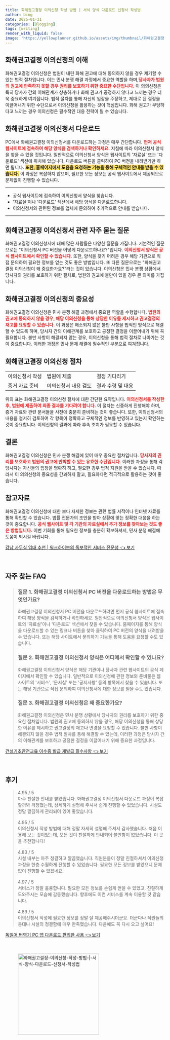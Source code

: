 ```yaml
---
title: 화해권고결정 이의신청 작성 방법 | 서식 양식 다운로드 신청서 작성법
author: bing
date: 2025-01-31
categories: [Blogging]
tags: [writing]
render_with_liquid: false
image: 'https://yellowplanner.github.io/assets/img/thumbnail/화해권고결정-이의신청-작성-방법-|-서식-양식-다운로드-신청서-작성법.webp'
---
```



<h2 id='화해권고결정_이해'>화해권고결정 이의신청의 이해</h2>

<p>화해권고결정 이의신청은 법원이 내린 화해 권고에 대해 동의하지 않을 경우 제기할 수 있는 법적 절차입니다. 이는 민사 분쟁 해결 과정에서 중요한 역할을 하며,<b><span style="color: #ee2323;">당사자가 법원의 권고에 만족하지 못할 경우 권리를 보호하기 위한 중요한 수단입니다.</span></b> 이 의의신청은 특히 당사자 간의 이해관계가 상충하거나 화해 권고가 공정하지 않다고 느끼는 경우 더욱 중요하게 여겨집니다. 법적 절차를 통해 자신의 입장을 주장하고, 제대로 된 결정을 이끌어내기 위한 수단으로서 이의신청을 활용하는 것이 핵심입니다. 화해 권고가 부당하다고 느끼는 경우 이의신청은 필수적인 대응 전략이 될 수 있습니다.</p>

<h2 id='이의신청서_다운로드'>화해권고결정 이의신청서 다운로드</h2>

<p>PC에서 화해권고결정 이의신청서를 다운로드하는 과정은 매우 간단합니다. <b><span style="color: #ee2323;">먼저 공식 웹사이트에 접속하여 해당 양식을 검색하거나 확인하세요.</span></b> 지침에 따라 이의신청서 양식을 찾을 수 있을 것입니다. 일반적으로 이의신청서 양식은 웹사이트의 '자료실' 또는 '다운로드' 섹션에 위치해 있습니다. 다운로드 버튼을 클릭하여 PC 버전을 내려받기만 하면 됩니다. <b><span style="background-color: #ffe066;">또한, 홈페이지에서 도움을 요청하는 기능을 통해 구체적인 안내를 받을 수 있습니다.</span></b> 이 과정은 복잡하지 않으며, 필요한 모든 정보는 공식 웹사이트에서 제공되므로 문제없이 진행할 수 있습니다.</p>

<hr />

<ul>
    <li>공식 웹사이트에 접속하여 이의신청서 양식을 찾습니다.</li>
    <li>'자료실'이나 '다운로드' 섹션에서 해당 양식을 다운로드합니다.</li>
    <li>이의신청서와 관련된 정보를 업체에 문의하여 추가적으로 안내를 받습니다.</li>
</ul>

<hr />

<h2 id='자주묻는질문'>화해권고결정 이의신청서 관련 자주 묻는 질문</h2>

<p>화해권고결정 이의신청서에 대해 많은 사람들은 다양한 질문을 가집니다. 기본적인 질문으로는 "이의신청서 PC 버전을 어떻게 다운로드하나요?"입니다. <b><span style="color: #ee2323;">이의신청서 양식은 공식 웹사이트에서 확인할 수 있습니다.</span></b> 또한, 양식을 찾기 어려운 경우 해당 기관으로 직접 문의하여 필요한 정보를 얻는 것도 좋은 방법입니다. 또 다른 질문으로는 "화해권고결정 이의신청이 왜 중요한가요?"라는 것이 있습니다. 이의신청은 민사 분쟁 상황에서 당사자의 권리를 보호하기 위한 절차로, 법원의 권고에 불만이 있을 경우 큰 의미를 가집니다.</p>

<h2 id='이의신청_중요성'>화해권고결정 이의신청의 중요성</h2>

<p>화해권고결정 이의신청은 민사 분쟁 해결 과정에서 중요한 역할을 수행합니다. <b><span style="color: #ee2323;">법원의 권고에 동의하지 않을 경우, 해당 이의신청을 통해 상당한 이유를 제시하고 권고결정의 재고를 요청할 수 있습니다.</span></b> 이 과정은 해소되지 않은 불만 사항을 법적인 방식으로 해결할 수 있도록 하며, 당사자 간의 이해관계를 보호하고 공정한 결정을 이끌어내기 위해 꼭 필요합니다. 불만 사항이 해결되지 않는 경우, 이의신청을 통해 법적 절차로 나아가는 것이 중요합니다. 이러한 과정은 민사 문제 해결에 필수적인 부분으로 여겨집니다.</p>

<h2 id='이의신청_절차'>화해권고결정 이의신청 절차</h2>

<table>
    <tr>
        <td>이의신청서 작성</td>
        <td>법원에 제출</td>
        <td>결정 기다리기</td>
    </tr>
    <tr>
        <td>증거 자료 준비</td>
        <td>이의신청서 내용 검토</td>
        <td>결과 수령 및 대응</td>
    </tr>
</table>

<p>위의 표는 화해권고결정 이의신청 절차에 대한 간단한 요약입니다. <b><span style="color: #ee2323;">이의신청서를 작성한 후, 법원에 제출하여 최종 결과를 기다려야 합니다.</span></b> 이 절차는 신중하게 진행해야 하며, 증거 자료와 관련 문서들을 사전에 충분히 준비하는 것이 좋습니다. 또한, 이의신청서의 내용을 철저히 검토하여 각 항목이 정확하고 구체적인 정보를 반영하고 있는지 확인하는 것이 중요합니다. 이의신청의 결과에 따라 후속 조치가 필요할 수 있습니다.</p>

<h2 id='결론'>결론</h2>

<p>화해권고결정 이의신청은 민사 분쟁 해결에 있어 매우 중요한 절차입니다. <b><span style="color: #ee2323;">당사자의 권리를 보호하고 법원의 권고에 반박할 수 있는 유효한 수단입니다.</span></b> 이러한 과정을 통해 각 당사자는 자신들의 입장을 명확히 하고, 필요한 경우 법적 지원을 받을 수 있습니다. 따라서 이 의의신청의 중요성을 간과하지 말고, 필요하다면 적극적으로 활용하는 것이 좋습니다.</p>

<h2 id='참고자료'>참고자료</h2>

<p>화해권고결정 이의신청에 대한 보다 자세한 정보는 관련 법률 서적이나 인터넷 자료를 통해 확인할 수 있습니다. 법률 전문가의 조언을 받아 상황에 맞는 정확한 대응을 하는 것이 중요합니다. <b><span style="color: #ee2323;">공식 웹사이트 및 각 기관의 자료실에서 추가 정보를 찾아보는 것도 좋은 방법입니다.</span></b> 이번 기회를 통해 필요한 정보를 충분히 확보하셔서, 민사 분쟁 해결에 도움이 되시길 바랍니다.</p>


<p><a class="click-button" title="강남 사무실 임대 추천 | 워크하이브의 독보적인 서비스 전문성" href="https://yellowplanner.github.io/posts/%EA%B0%95%EB%82%A8-%EC%82%AC%EB%AC%B4%EC%8B%A4-%EC%9E%84%EB%8C%80-%EC%B6%94%EC%B2%9C-%EC%9B%8C%ED%81%AC%ED%95%98%EC%9D%B4%EB%B8%8C%EC%9D%98-%EB%8F%85%EB%B3%B4%EC%A0%81%EC%9D%B8-%EC%84%9C%EB%B9%84%EC%8A%A4-%EC%A0%84%EB%AC%B8%EC%84%B1/" rel="dofollow">강남 사무실 임대 추천 | 워크하이브의 독보적인 서비스 전문성 👈 보기</a></p><br>
<h2 id='자주_찾는_FAQ'>자주 찾는 FAQ</h2>
<div itemscope="" itemtype="https://schema.org/FAQPage"> 
<blockquote> 
<div itemscope="" itemprop="mainEntity" itemtype="https://schema.org/Question"> 
<h3 itemprop="name">질문 1. 화해권고결정 이의신청서 PC 버전을 다운로드하는 방법은 무엇인가요?</h3> 
<div itemscope="" itemprop="acceptedAnswer" itemtype="https://schema.org/Answer"> 
<span itemprop="text"> 
<p>화해권고결정 이의신청서 PC 버전을 다운로드하려면 먼저 공식 웹사이트에 접속하여 해당 양식을 검색하거나 확인하세요. 일반적으로 이의신청서 양식은 웹사이트의 '자료실'이나 '다운로드' 섹션에서 찾을 수 있습니다. 홈페이지를 통해 양식을 다운로드할 수 있는 링크나 버튼을 찾아 클릭하여 PC 버전의 양식을 내려받을 수 있습니다. 또는 해당 사이트에서 문의하기 기능을 통해 도움을 요청할 수도 있습니다.</p> 
</span> 
</div> 
</div> 

<div itemscope="" itemprop="mainEntity" itemtype="https://schema.org/Question"> 
<h3 itemprop="name">질문 2. 화해권고결정 이의신청서 양식은 어디에서 확인할 수 있나요?</h3> 
<div itemscope="" itemprop="acceptedAnswer" itemtype="https://schema.org/Answer"> 
<span itemprop="text"> 
<p>화해권고결정 이의신청서 양식은 해당 기관이나 당사자 관련 웹사이트의 공식 페이지에서 확인할 수 있습니다. 일반적으로 이의신청에 관한 정보와 준비물은 웹사이트의 '서비스', '문서실' 또는 '공지사항' 등의 항목에서 찾을 수 있습니다. 또는 해당 기관으로 직접 문의하여 이의신청서에 대한 정보를 얻을 수도 있습니다.</p> 
</span> 
</div> 
</div> 

<div itemscope="" itemprop="mainEntity" itemtype="https://schema.org/Question"> 
<h3 itemprop="name">질문 3. 화해권고결정 이의신청은 왜 중요한가요?</h3> 
<div itemscope="" itemprop="acceptedAnswer" itemtype="https://schema.org/Answer"> 
<span itemprop="text"> 
<p>화해권고결정 이의신청은 민사 분쟁 상황에서 당사자의 권리를 보호하기 위한 중요한 절차입니다. 법원의 권고에 동의하지 않을 경우, 해당 이의신청을 통해 상당한 이유를 제시하고 권고결정의 재고나 변경을 요청할 수 있습니다. 불만 사항이 해결되지 않을 경우 법적 절차를 통해 해결할 수 있는데, 이러한 과정은 당사자 간의 이해관계를 보호하고 공정한 결정을 이끌어내기 위해 중요한 과정입니다.</p> 
</span> 
</div> 
</div> 
</blockquote> 
</div>
<p><a class="click-button" title="건설기초안전교육 이수증 발급 재발급 필수사항" href="https://yellowplanner.github.io/posts/%EA%B1%B4%EC%84%A4%EA%B8%B0%EC%B4%88%EC%95%88%EC%A0%84%EA%B5%90%EC%9C%A1-%EC%9D%B4%EC%88%98%EC%A6%9D-%EB%B0%9C%EA%B8%89-%EC%9E%AC%EB%B0%9C%EA%B8%89-%ED%95%84%EC%88%98%EC%82%AC%ED%95%AD/" rel="dofollow">건설기초안전교육 이수증 발급 재발급 필수사항 👈 보기</a></p><br>
<h2 id='후기'>후기</h2>
<div itemscope itemtype="https://schema.org/Product">
  <blockquote>
  <div itemprop="review" itemscope itemtype="https://schema.org/Review">
      <div itemprop="reviewRating" itemscope itemtype="https://schema.org/Rating"> <span itemprop="ratingValue">4.95</span> / <span itemprop="bestRating">5</span> </div>
      <span itemprop="reviewBody">아주 친절한 안내를 받았습니다. 화해권고결정 이의신청서 다운로드 과정이 복잡할까봐 걱정했는데, 상세하게 설명해 주셔서 쉽게 진행할 수 있었습니다. 시설도 정말 깔끔하게 관리되어 있어 좋았습니다.</span>
  </div>
  <br>
  <div itemprop="review" itemscope itemtype="https://schema.org/Review">
      <div itemprop="reviewRating" itemscope itemtype="https://schema.org/Rating"> <span itemprop="ratingValue">4.95</span> / <span itemprop="bestRating">5</span> </div>
      <span itemprop="reviewBody">이의신청서 작성 방법에 대해 정말 자세히 설명해 주셔서 감사했습니다. 처음 이용해 보는 것이었는데, 모든 것이 친절하게 안내되어 불안함이 없었습니다. 이 곳을 추천합니다!</span>
  </div>
  <br>
  <div itemprop="review" itemscope itemtype="https://schema.org/Review">
      <div itemprop="reviewRating" itemscope itemtype="https://schema.org/Rating"> <span itemprop="ratingValue">4.83</span> / <span itemprop="bestRating">5</span> </div>
      <span itemprop="reviewBody">시설 내부는 아주 청결하고 깔끔했습니다. 직원분들이 정말 친절하셔서 이의신청 과정을 한층 수월하게 진행할 수 있었습니다. 필요한 모든 정보를 받았으니 문제없이 진행할 수 있겠네요.</span>
  </div>
  <br>
  <div itemprop="review" itemscope itemtype="https://schema.org/Review">
      <div itemprop="reviewRating" itemscope itemtype="https://schema.org/Rating"> <span itemprop="ratingValue">4.97</span> / <span itemprop="bestRating">5</span> </div>
      <span itemprop="reviewBody">서비스가 정말 훌륭합니다. 필요한 모든 정보를 손쉽게 얻을 수 있었고, 친절하게 도와주시는 모습에 감동했습니다. 향후에도 이런 서비스를 계속 이용할 것 같습니다.</span>
  </div>
  <br>
  <div itemprop="review" itemscope itemtype="https://schema.org/Review">
      <div itemprop="reviewRating" itemscope itemtype="https://schema.org/Rating"> <span itemprop="ratingValue">4.89</span> / <span itemprop="bestRating">5</span> </div>
      <span itemprop="reviewBody">이의신청서 작성에 필요한 정보를 정말 잘 제공해주시더군요. 더군다나 직원들의 응대나 시설의 청결함에 매우 만족했습니다. 다음에도 꼭 다시 오고 싶어요!</span>
  </div>
  </blockquote>
</div>
<p><a class="click-button" title="독일어 번역기 PC 앱 다운로드 편리한 사용" href="https://yellowplanner.github.io/posts/%EB%8F%85%EC%9D%BC%EC%96%B4-%EB%B2%88%EC%97%AD%EA%B8%B0-PC-%EC%95%B1-%EB%8B%A4%EC%9A%B4%EB%A1%9C%EB%93%9C-%ED%8E%B8%EB%A6%AC%ED%95%9C-%EC%82%AC%EC%9A%A9/" rel="dofollow">독일어 번역기 PC 앱 다운로드 편리한 사용 👈 보기</a></p><br>
<figure class="image"><img src="https://yellowplanner.github.io/assets/img/thumbnail/화해권고결정-이의신청-작성-방법-|-서식-양식-다운로드-신청서-작성법.webp" alt="화해권고결정-이의신청-작성-방법-|-서식-양식-다운로드-신청서-작성법" width="256" height="256"></figure>